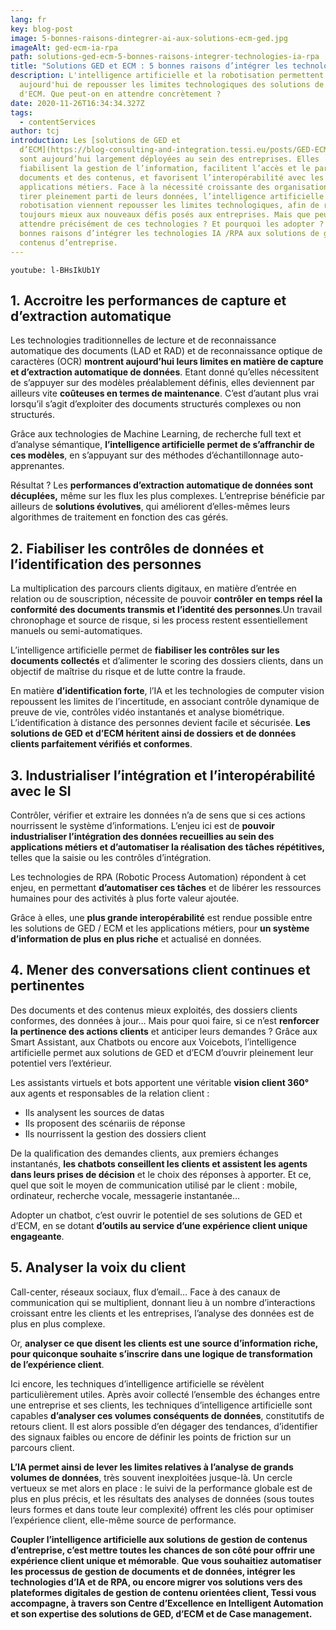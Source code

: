 ```yaml
---
lang: fr
key: blog-post
image: 5-bonnes-raisons-dintegrer-ai-aux-solutions-ecm-ged.jpg
imageAlt: ged-ecm-ia-rpa
path: solutions-ged-ecm-5-bonnes-raisons-integrer-technologies-ia-rpa
title: "Solutions GED et ECM : 5 bonnes raisons d’intégrer les technologies IA/RPA"
description: L'intelligence artificielle et la robotisation permettent
  aujourd'hui de repousser les limites technologiques des solutions de GED et
  d'ECM. Que peut-on en attendre concrètement ?
date: 2020-11-26T16:34:34.327Z
tags:
  - contentServices
author: tcj
introduction: Les [solutions de GED et
  d’ECM](https://blog-consulting-and-integration.tessi.eu/posts/GED-ECM-gestion-de-contenu)
  sont aujourd’hui largement déployées au sein des entreprises. Elles
  fiabilisent la gestion de l’information, facilitent l’accès et le partage des
  documents et des contenus, et favorisent l’interopérabilité avec les
  applications métiers. Face à la nécessité croissante des organisations de
  tirer pleinement parti de leurs données, l’intelligence artificielle et la
  robotisation viennent repousser les limites technologiques, afin de répondre
  toujours mieux aux nouveaux défis posés aux entreprises. Mais que peut-on
  attendre précisément de ces technologies ? Et pourquoi les adopter ? Voici 5
  bonnes raisons d’intégrer les technologies IA /RPA aux solutions de gestion de
  contenus d’entreprise.
---
```

`youtube: l-BHsIkUb1Y`

## 1. Accroitre les performances de capture et d’extraction automatique

Les technologies traditionnelles de lecture et de reconnaissance automatique des documents (LAD et RAD) et de reconnaissance optique de caractères (OCR) **montrent aujourd’hui leurs limites en matière de capture et d’extraction automatique de données**. Etant donné qu’elles nécessitent de s’appuyer sur des modèles préalablement définis, elles deviennent par ailleurs vite **coûteuses en termes de maintenance**. C’est d’autant plus vrai lorsqu’il s’agit d’exploiter des documents structurés complexes ou non structurés.

Grâce aux technologies de Machine Learning, de recherche full text et d’analyse sémantique, **l’intelligence artificielle permet de s’affranchir de ces modèles**, en s’appuyant sur des méthodes d’échantillonnage auto-apprenantes.

Résultat ? Les **performances d’extraction automatique de données sont décuplées,** même sur les flux les plus complexes. L’entreprise bénéficie par ailleurs de **solutions évolutives**, qui améliorent d’elles-mêmes leurs algorithmes de traitement en fonction des cas gérés.

## 2. Fiabiliser les contrôles de données et l’identification des personnes

La multiplication des parcours clients digitaux, en matière d’entrée en relation ou de souscription, nécessite de pouvoir **contrôler** **en temps réel la conformité des documents transmis et l’identité des personnes**.Un travail chronophage et source de risque, si les process restent essentiellement manuels ou semi-automatiques.

L’intelligence artificielle permet de **fiabiliser les contrôles sur les documents collectés** et d’alimenter le scoring des dossiers clients, dans un objectif de maîtrise du risque et de lutte contre la fraude.

En matière **d’identification forte**, l’IA et les technologies de computer vision repoussent les limites de l’incertitude, en associant contrôle dynamique de preuve de vie, contrôles vidéo instantanés et analyse biométrique. L’identification à distance des personnes devient facile et sécurisée. **Les solutions de GED et d’ECM héritent ainsi de dossiers et de données clients parfaitement vérifiés et conformes**.

## 3. Industrialiser l’intégration et l’interopérabilité avec le SI

Contrôler, vérifier et extraire les données n’a de sens que si ces actions nourrissent le système d’informations. L’enjeu ici est de **pouvoir industrialiser l’intégration des données recueillies au sein des applications métiers et d’automatiser la réalisation des tâches répétitives,** telles que la saisie ou les contrôles d’intégration.

Les technologies de RPA (Robotic Process Automation) répondent à cet enjeu, en permettant **d’automatiser ces tâches** et de libérer les ressources humaines pour des activités à plus forte valeur ajoutée.

Grâce à elles, une **plus grande interopérabilité** est rendue possible entre les solutions de GED / ECM et les applications métiers, pour **un système d’information de plus en plus riche** et actualisé en données.

## 4. Mener des conversations client continues et pertinentes

Des documents et des contenus mieux exploités, des dossiers clients conformes, des données à jour… Mais pour quoi faire, si ce n’est **renforcer la pertinence des actions clients** et anticiper leurs demandes ? Grâce aux Smart Assistant, aux Chatbots ou encore aux Voicebots, l’intelligence artificielle permet aux solutions de GED et d’ECM d’ouvrir pleinement leur potentiel vers l’extérieur.

Les assistants virtuels et bots apportent une véritable **vision client 360°** aux agents et responsables de la relation client :

* Ils analysent les sources de datas
* Ils proposent des scénariis de réponse
* Ils nourrissent la gestion des dossiers client

De la qualification des demandes clients, aux premiers échanges instantanés, **les chatbots conseillent les clients et assistent les agents dans leurs prises de décision** et le choix des réponses à apporter. Et ce, quel que soit le moyen de communication utilisé par le client : mobile, ordinateur, recherche vocale, messagerie instantanée…

Adopter un chatbot, c’est ouvrir le potentiel de ses solutions de GED et d’ECM, en se dotant **d’outils au service d’une expérience client unique engageante**.

## 5. Analyser la voix du client

Call-center, réseaux sociaux, flux d’email… Face à des canaux de communication qui se multiplient, donnant lieu à un nombre d’interactions croissant entre les clients et les entreprises, l’analyse des données est de plus en plus complexe.

Or, **analyser ce que disent les clients est une source d’information riche, pour quiconque souhaite s’inscrire dans une logique de transformation de l’expérience client**.

Ici encore, les techniques d’intelligence artificielle se révèlent particulièrement utiles. Après avoir collecté l’ensemble des échanges entre une entreprise et ses clients, les techniques d’intelligence artificielle sont capables **d’analyser ces volumes conséquents de données**, constitutifs de retours client. Il est alors possible d’en dégager des tendances, d’identifier des signaux faibles ou encore de définir les points de friction sur un parcours client.

**L’IA permet ainsi de lever les limites relatives à l’analyse de grands volumes de données**, très souvent inexploitées jusque-là. Un cercle vertueux se met alors en place : le suivi de la performance globale est de plus en plus précis, et les résultats des analyses de données (sous toutes leurs formes et dans toute leur complexité) offrent les clés pour optimiser l’expérience client, elle-même source de performance.

**Coupler l’intelligence artificielle aux solutions de gestion de contenus d’entreprise, c’est mettre toutes les chances de son côté pour offrir une expérience client unique et mémorable**. **Que vous souhaitiez automatiser les processus de gestion de documents et de données, intégrer les technologies d’IA et de RPA, ou encore migrer vos solutions vers des plateformes digitales de gestion de contenu orientées client, Tessi vous accompagne, à travers son Centre d’Excellence en Intelligent Automation et son expertise des solutions de GED, d’ECM et de Case management.**